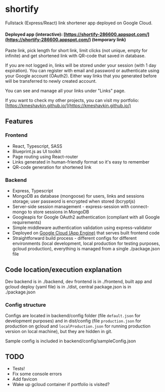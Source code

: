 # shortify

Fullstack (Express/React) link shortener app deployed on Google Cloud.

#### Deployed app (interactive): [https://shortify-286600.appspot.com/](https://shortify-286600.appspot.com/) (temporary link)

Paste link, pick length for short link, limit clicks (not unique, empty for infinite) and get shortened link with QR-code that saved in database.

If you are not logged in, links will be stored under your session (with 1 day expiration). You can register with email and password or authenticate using your Google account (OAuth2). Either way links that you generated before will be transferred to newly created account.

You can see and manage all your links under "Links" page.

If you want to check my other projects, you can visit my portfolio: [https://kmeshavkin.github.io/](https://kmeshavkin.github.io/)

## Features

### Frontend

- React, Typescript, SASS
- Blueprint.js as UI toolkit
- Page routing using React-router
- Links generated in human-friendly format so it's easy to remember
- QR-code generation for shortened link

### Backend

- Express, Typescript
- MongoDB as database (mongoose) for users, links and sessions storage; user password is encrypted when stored (bcryptjs)
- Server-side session management - express-session with connect-mongo to store sessions in MongoDB
- Googleapis for Google OAuth2 authentication (compliant with all Google requirements)
- Simple middleware authentication validation using express-validator
- Deployed on [Google Cloud (App Engine)](https://cloud.google.com/appengine) that serves built frontend code
- Straightforward build process - different configs for different environments (local development, local production for testing purposes, gcloud production), everything is managed from a single ./package.json file

## Code location/execution explanation

Dev backend is in ./backend, dev frontend is in ./frontend, built app and gcloud deploy (yaml file) is in ./dist, central package.json is in ./package.json

### Config structure

Configs are located in backend/config folder (file `default.json` for development purposes) and in dist/config (file `production.json` for production on gcloud and `localProduction.json` for running production version on local machine), but they are hidden in git.

Sample config is included in backend/config/sampleConfig.json

## TODO

- Tests!
- Fix some console errors
- Add favicon
- Wake up gcloud container if portfolio is visited?
